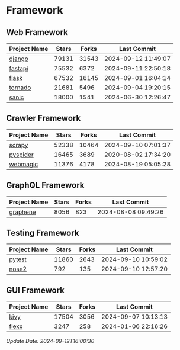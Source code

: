 # Framework

## Web Framework
| Project Name | Stars | Forks | Last Commit |
| ------------ | ----- | ----- | ----------- |
| [django](https://github.com/django/django) | 79131 | 31543 | 2024-09-12 11:49:07 |
| [fastapi](https://github.com/fastapi/fastapi) | 75532 | 6372 | 2024-09-11 22:50:18 |
| [flask](https://github.com/pallets/flask) | 67532 | 16145 | 2024-09-01 16:04:14 |
| [tornado](https://github.com/tornadoweb/tornado) | 21681 | 5496 | 2024-09-04 19:20:15 |
| [sanic](https://github.com/sanic-org/sanic) | 18000 | 1541 | 2024-06-30 12:26:47 |

## Crawler Framework
| Project Name | Stars | Forks | Last Commit |
| ------------ | ----- | ----- | ----------- |
| [scrapy](https://github.com/scrapy/scrapy) | 52338 | 10464 | 2024-09-10 07:01:37 |
| [pyspider](https://github.com/binux/pyspider) | 16465 | 3689 | 2020-08-02 17:34:20 |
| [webmagic](https://github.com/code4craft/webmagic) | 11376 | 4178 | 2024-08-19 05:05:28 |

## GraphQL Framework
| Project Name | Stars | Forks | Last Commit |
| ------------ | ----- | ----- | ----------- |
| [graphene](https://github.com/graphql-python/graphene) | 8056 | 823 | 2024-08-08 09:49:26 |

## Testing Framework
| Project Name | Stars | Forks | Last Commit |
| ------------ | ----- | ----- | ----------- |
| [pytest](https://github.com/pytest-dev/pytest) | 11860 | 2643 | 2024-09-10 10:59:02 |
| [nose2](https://github.com/nose-devs/nose2) | 792 | 135 | 2024-09-10 12:57:20 |

## GUI Framework
| Project Name | Stars | Forks | Last Commit |
| ------------ | ----- | ----- | ----------- |
| [kivy](https://github.com/kivy/kivy) | 17504 | 3056 | 2024-09-07 10:13:13 |
| [flexx](https://github.com/flexxui/flexx) | 3247 | 258 | 2024-01-06 22:16:26 |

*Update Date: 2024-09-12T16:00:30*